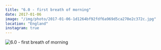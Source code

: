 ```yaml
---
title: "6.0 - first breath of morning"
date: 2017-01-06
image: "/img/photo/2017-01-06-1d1264bf92fdf6a969d5ca270e2c372c.jpg"
location: "England"
instagram: true
---
```


![6.0 - first breath of morning](/img/photo/2017-01-06-1d1264bf92fdf6a969d5ca270e2c372c.jpg)
